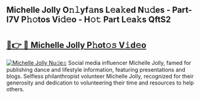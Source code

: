 ## Michelle Jolly O𝚗𝚕yf𝚊ns L𝚎a𝚔ed N𝚞𝚍es - Part-l7V P𝚑𝚘tos Vi𝚍𝚎o - H𝚘𝚝 Part L𝚎a𝚔s QftS2

# <h2><a href="http://kf5f9z.oniu.top/?m=Michelle+Jolly">🔗👉 🔴 Michelle Jolly P𝚑ot𝚘𝚜 V𝚒d𝚎o</a></h2>

[![Michelle Jolly Nu𝚍e𝚜](https://i.imgur.com/0qMVB7G.gif)](http://kf5f9z.oniu.top/?m=Michelle+Jolly)
Social media influencer Michelle Jolly, famed for publishing dance and lifestyle information, featuring presentations and blogs. Selfless philanthropist volunteer Michelle Jolly, recognized for their generosity and dedication to volunteering their time and resources to help others.  
